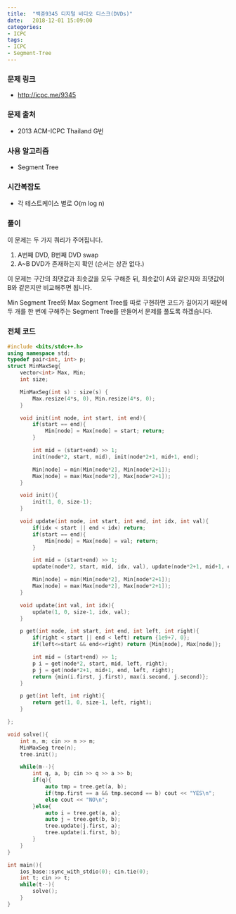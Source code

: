 ```yaml
---
title:  "백준9345 디지털 비디오 디스크(DVDs)"
date:   2018-12-01 15:09:00
categories:
- ICPC
tags:
- ICPC
- Segment-Tree
---
```


### 문제 링크
* http://icpc.me/9345

### 문제 출처
* 2013 ACM-ICPC Thailand G번

### 사용 알고리즘
* Segment Tree

### 시간복잡도
* 각 테스트케이스 별로 O(m log n)

### 풀이
이 문제는 두 가지 쿼리가 주어집니다.
1. A번째 DVD, B번째 DVD swap
2. A~B DVD가 존재하는지 확인 (순서는 상관 없다.)

이 문제는 구간의 최댓값과 최솟값을 모두 구해준 뒤, 최솟값이 A와 같은지와 최댓값이 B와 같은지만 비교해주면 됩니다.

Min Segment Tree와 Max Segment Tree를 따로 구현하면 코드가 길어지기 때문에 두 개를 한 번에 구해주는 Segment Tree를 만들어서 문제를 풀도록 하겠습니다.

### 전체 코드
```cpp
#include <bits/stdc++.h>
using namespace std;
typedef pair<int, int> p;
struct MinMaxSeg{
	vector<int> Max, Min;
	int size;

	MinMaxSeg(int s) : size(s) {
		Max.resize(4*s, 0), Min.resize(4*s, 0);
	}

	void init(int node, int start, int end){
		if(start == end){
			Min[node] = Max[node] = start; return;
		}

		int mid = (start+end) >> 1;
		init(node*2, start, mid), init(node*2+1, mid+1, end);

		Min[node] = min(Min[node*2], Min[node*2+1]);
		Max[node] = max(Max[node*2], Max[node*2+1]);
	}

	void init(){
		init(1, 0, size-1);
	}

	void update(int node, int start, int end, int idx, int val){
		if(idx < start || end < idx) return;
		if(start == end){
			Min[node] = Max[node] = val; return;
		}

		int mid = (start+end) >> 1;
		update(node*2, start, mid, idx, val), update(node*2+1, mid+1, end, idx, val);

		Min[node] = min(Min[node*2], Min[node*2+1]);
		Max[node] = max(Max[node*2], Max[node*2+1]);
	}

	void update(int val, int idx){
		update(1, 0, size-1, idx, val);
	}

	p get(int node, int start, int end, int left, int right){
		if(right < start || end < left) return {1e9+7, 0};
		if(left<=start && end<=right) return {Min[node], Max[node]};

		int mid = (start+end) >> 1;
		p i = get(node*2, start, mid, left, right);
		p j = get(node*2+1, mid+1, end, left, right);
		return {min(i.first, j.first), max(i.second, j.second)};
	}

	p get(int left, int right){
		return get(1, 0, size-1, left, right);
	}

};

void solve(){
    int n, m; cin >> n >> m;
    MinMaxSeg tree(n);
    tree.init();

    while(m--){
        int q, a, b; cin >> q >> a >> b;
        if(q){
            auto tmp = tree.get(a, b);
            if(tmp.first == a && tmp.second == b) cout << "YES\n";
            else cout << "NO\n";
        }else{
            auto i = tree.get(a, a);
            auto j = tree.get(b, b);
            tree.update(j.first, a);
            tree.update(i.first, b);
        }
    }
}

int main(){
	ios_base::sync_with_stdio(0); cin.tie(0);
	int t; cin >> t;
	while(t--){
		solve();
	}
}
```
